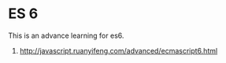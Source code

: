 # ES 6
This is an advance learning for es6.

1. http://javascript.ruanyifeng.com/advanced/ecmascript6.html